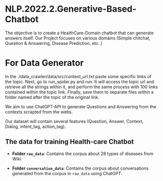 # NLP.2022.2.Generative-Based-Chatbot

The objective is to create a HealthCare-Domain chatbot that can generate answers itself.
Our Project focuses on various domains (Simple chitchat, Question & Answering, Disease Prediction, etc..)

# For Data Generator

In the ./data_crawler/data/src/context_url.txt paste some specific links of the topic. 
Next, go to run_spider.py and run. It will access the topic url and retrieve all the strings within it, and perform the same process with 100 links contained within the topic link. Finally, save them to separate files within a folder named after the topic of the original link. 

We aim to use ChatGPT-API to generate Questions and Answering from the contexts scrapted from the webs.

Our dataset will contain several features (Question, Answer, Context, Dialog, intent_tag, action_tag).

## The data for training Health-care Chatbot

- **Folder `raw_data`**: Contains the corpus about 28 types of diseases from Wiki.

- **Folder `conversation_data`**: Contains the corpus about conversations generated from the corpus in `raw_data` using ChatGPT.

